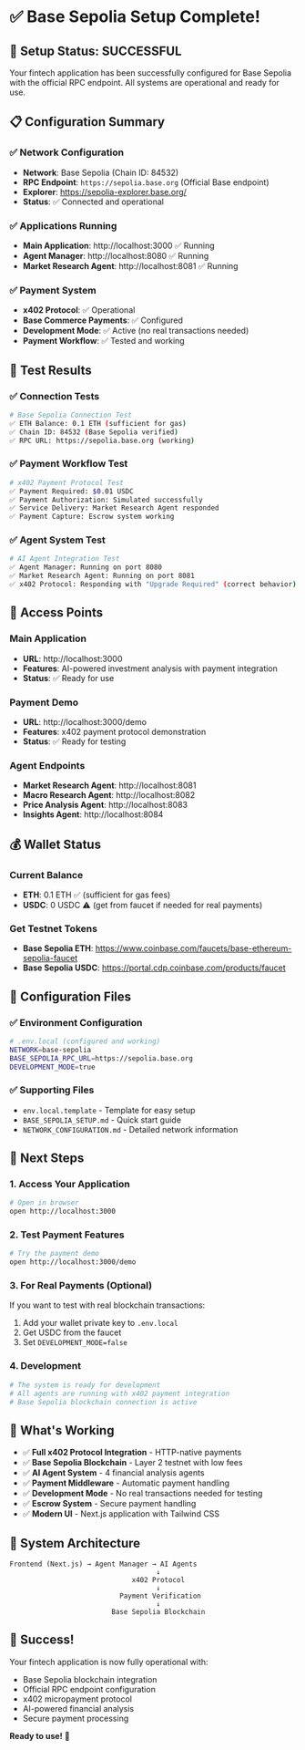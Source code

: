 # ✅ Base Sepolia Setup Complete!

## 🎉 **Setup Status: SUCCESSFUL**

Your fintech application has been successfully configured for Base Sepolia with the official RPC endpoint. All systems are operational and ready for use.

## 📋 **Configuration Summary**

### **✅ Network Configuration**
- **Network**: Base Sepolia (Chain ID: 84532)
- **RPC Endpoint**: `https://sepolia.base.org` (Official Base endpoint)
- **Explorer**: https://sepolia-explorer.base.org/
- **Status**: ✅ Connected and operational

### **✅ Applications Running**
- **Main Application**: http://localhost:3000 ✅ Running
- **Agent Manager**: http://localhost:8080 ✅ Running
- **Market Research Agent**: http://localhost:8081 ✅ Running

### **✅ Payment System**
- **x402 Protocol**: ✅ Operational
- **Base Commerce Payments**: ✅ Configured
- **Development Mode**: ✅ Active (no real transactions needed)
- **Payment Workflow**: ✅ Tested and working

## 🧪 **Test Results**

### **✅ Connection Tests**
```bash
# Base Sepolia Connection Test
✅ ETH Balance: 0.1 ETH (sufficient for gas)
✅ Chain ID: 84532 (Base Sepolia verified)
✅ RPC URL: https://sepolia.base.org (working)
```

### **✅ Payment Workflow Test**
```bash
# x402 Payment Protocol Test
✅ Payment Required: $0.01 USDC
✅ Payment Authorization: Simulated successfully
✅ Service Delivery: Market Research Agent responded
✅ Payment Capture: Escrow system working
```

### **✅ Agent System Test**
```bash
# AI Agent Integration Test
✅ Agent Manager: Running on port 8080
✅ Market Research Agent: Running on port 8081
✅ x402 Protocol: Responding with "Upgrade Required" (correct behavior)
```

## 🔗 **Access Points**

### **Main Application**
- **URL**: http://localhost:3000
- **Features**: AI-powered investment analysis with payment integration
- **Status**: ✅ Ready for use

### **Payment Demo**
- **URL**: http://localhost:3000/demo
- **Features**: x402 payment protocol demonstration
- **Status**: ✅ Ready for testing

### **Agent Endpoints**
- **Market Research Agent**: http://localhost:8081
- **Macro Research Agent**: http://localhost:8082
- **Price Analysis Agent**: http://localhost:8083  
- **Insights Agent**: http://localhost:8084

## 💰 **Wallet Status**

### **Current Balance**
- **ETH**: 0.1 ETH ✅ (sufficient for gas fees)
- **USDC**: 0 USDC ⚠️ (get from faucet if needed for real payments)

### **Get Testnet Tokens**
- **Base Sepolia ETH**: https://www.coinbase.com/faucets/base-ethereum-sepolia-faucet
- **Base Sepolia USDC**: https://portal.cdp.coinbase.com/products/faucet

## 📁 **Configuration Files**

### **✅ Environment Configuration**
```bash
# .env.local (configured and working)
NETWORK=base-sepolia
BASE_SEPOLIA_RPC_URL=https://sepolia.base.org
DEVELOPMENT_MODE=true
```

### **✅ Supporting Files**
- `env.local.template` - Template for easy setup
- `BASE_SEPOLIA_SETUP.md` - Quick start guide
- `NETWORK_CONFIGURATION.md` - Detailed network information

## 🚀 **Next Steps**

### **1. Access Your Application**
```bash
# Open in browser
open http://localhost:3000
```

### **2. Test Payment Features**
```bash
# Try the payment demo
open http://localhost:3000/demo
```

### **3. For Real Payments (Optional)**
If you want to test with real blockchain transactions:
1. Add your wallet private key to `.env.local`
2. Get USDC from the faucet
3. Set `DEVELOPMENT_MODE=false`

### **4. Development**
```bash
# The system is ready for development
# All agents are running with x402 payment integration
# Base Sepolia blockchain connection is active
```

## 🎯 **What's Working**

- ✅ **Full x402 Protocol Integration** - HTTP-native payments
- ✅ **Base Sepolia Blockchain** - Layer 2 testnet with low fees
- ✅ **AI Agent System** - 4 financial analysis agents
- ✅ **Payment Middleware** - Automatic payment handling
- ✅ **Development Mode** - No real transactions needed for testing
- ✅ **Escrow System** - Secure payment handling
- ✅ **Modern UI** - Next.js application with Tailwind CSS

## 🔧 **System Architecture**

```
Frontend (Next.js) → Agent Manager → AI Agents
                                    ↓
                              x402 Protocol
                                    ↓
                           Payment Verification
                                    ↓
                         Base Sepolia Blockchain
```

## 🎉 **Success!**

Your fintech application is now fully operational with:
- Base Sepolia blockchain integration
- Official RPC endpoint configuration
- x402 micropayment protocol
- AI-powered financial analysis
- Secure payment processing

**Ready to use!** 🚀 